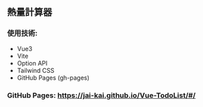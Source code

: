## 熱量計算器  
### 使用技術:  
- Vue3  
- Vite  
- Option API    
- Tailwind CSS
- GitHub Pages (gh-pages) 
### GitHub Pages: https://jai-kai.github.io/Vue-TodoList/#/
